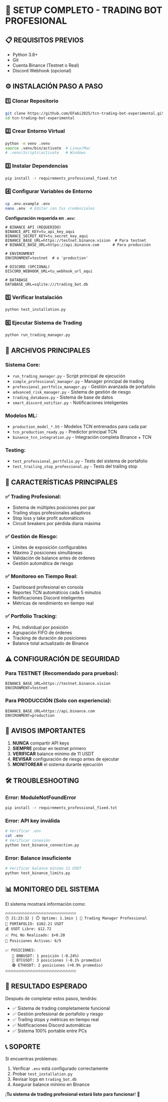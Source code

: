 # 🚀 SETUP COMPLETO - TRADING BOT PROFESIONAL

## 📋 **REQUISITOS PREVIOS**
- Python 3.8+
- Git
- Cuenta Binance (Testnet o Real)
- Discord Webhook (opcional)

## ⚙️ **INSTALACIÓN PASO A PASO**

### 1️⃣ **Clonar Repositorio**
```bash
git clone https://github.com/EFabi2025/tcn-trading-bot-experimental.git
cd tcn-trading-bot-experimental
```

### 2️⃣ **Crear Entorno Virtual**
```bash
python -m venv .venv
source .venv/bin/activate  # Linux/Mac
# .venv\Scripts\activate   # Windows
```

### 3️⃣ **Instalar Dependencias**
```bash
pip install -r requirements_professional_fixed.txt
```

### 4️⃣ **Configurar Variables de Entorno**
```bash
cp .env.example .env
nano .env  # Editar con tus credenciales
```

**Configuración requerida en `.env`:**
```env
# BINANCE API (REQUERIDO)
BINANCE_API_KEY=tu_api_key_aqui
BINANCE_SECRET_KEY=tu_secret_key_aqui
BINANCE_BASE_URL=https://testnet.binance.vision  # Para testnet
# BINANCE_BASE_URL=https://api.binance.com      # Para producción

# ENVIRONMENT
ENVIRONMENT=testnet  # o 'production'

# DISCORD (OPCIONAL)
DISCORD_WEBHOOK_URL=tu_webhook_url_aqui

# DATABASE
DATABASE_URL=sqlite:///trading_bot.db
```

### 5️⃣ **Verificar Instalación**
```bash
python test_installation.py
```

### 6️⃣ **Ejecutar Sistema de Trading**
```bash
python run_trading_manager.py
```

## 🎯 **ARCHIVOS PRINCIPALES**

### **Sistema Core:**
- `run_trading_manager.py` - Script principal de ejecución
- `simple_professional_manager.py` - Manager principal de trading
- `professional_portfolio_manager.py` - Gestión avanzada de portafolio
- `advanced_risk_manager.py` - Sistema de gestión de riesgo
- `trading_database.py` - Sistema de base de datos
- `smart_discord_notifier.py` - Notificaciones inteligentes

### **Modelos ML:**
- `production_model_*.h5` - Modelos TCN entrenados para cada par
- `tcn_production_ready.py` - Predictor principal TCN
- `binance_tcn_integration.py` - Integración completa Binance + TCN

### **Testing:**
- `test_professional_portfolio.py` - Tests del sistema de portafolio
- `test_trailing_stop_professional.py` - Tests del trailing stop

## 🔧 **CARACTERÍSTICAS PRINCIPALES**

### ✅ **Trading Profesional:**
- Sistema de múltiples posiciones por par
- Trailing stops profesionales adaptivos
- Stop loss y take profit automáticos
- Circuit breakers por pérdida diaria máxima

### ✅ **Gestión de Riesgo:**
- Límites de exposición configurables
- Máximo 2 posiciones simultáneas
- Validación de balance antes de órdenes
- Gestión automática de riesgo

### ✅ **Monitoreo en Tiempo Real:**
- Dashboard profesional en consola
- Reportes TCN automáticos cada 5 minutos
- Notificaciones Discord inteligentes
- Métricas de rendimiento en tiempo real

### ✅ **Portfolio Tracking:**
- PnL individual por posición
- Agrupación FIFO de órdenes
- Tracking de duración de posiciones
- Balance total actualizado de Binance

## ⚠️ **CONFIGURACIÓN DE SEGURIDAD**

### **Para TESTNET (Recomendado para pruebas):**
```env
BINANCE_BASE_URL=https://testnet.binance.vision
ENVIRONMENT=testnet
```

### **Para PRODUCCIÓN (Solo con experiencia):**
```env
BINANCE_BASE_URL=https://api.binance.com
ENVIRONMENT=production
```

## 🚨 **AVISOS IMPORTANTES**

1. **NUNCA** compartir API keys
2. **SIEMPRE** probar en testnet primero
3. **VERIFICAR** balance mínimo de 11 USDT
4. **REVISAR** configuración de riesgo antes de ejecutar
5. **MONITOREAR** el sistema durante ejecución

## 🛠️ **TROUBLESHOOTING**

### **Error: ModuleNotFoundError**
```bash
pip install -r requirements_professional_fixed.txt
```

### **Error: API key inválida**
```bash
# Verificar .env
cat .env
# Verificar conexión
python test_binance_connection.py
```

### **Error: Balance insuficiente**
```bash
# Verificar balance mínimo 11 USDT
python test_binance_limits.py
```

## 📊 **MONITOREO DEL SISTEMA**

El sistema mostrará información como:
```
🔥🔥🔥🔥🔥🔥🔥🔥🔥🔥🔥🔥🔥🔥🔥🔥🔥🔥🔥🔥🔥🔥🔥🔥🔥🔥
🕐 21:23:32 | ⏱️ Uptime: 1.1min | 🎯 Trading Manager Professional
💼 PORTAFOLIO: $102.21 USDT
💰 USDT Libre: $12.72
📈 PnL No Realizado: $+0.20
🎯 Posiciones Activas: 6/5

📈 POSICIONES:
   🔴 BNBUSDT: 1 posición (-0.24%)
   🔴 BTCUSDT: 3 posiciones (-0.1% promedio)
   🟢 ETHUSDT: 2 posiciones (+0.9% promedio)
🔥🔥🔥🔥🔥🔥🔥🔥🔥🔥🔥🔥🔥🔥🔥🔥🔥🔥🔥🔥🔥🔥🔥🔥🔥🔥
```

## 🎯 **RESULTADO ESPERADO**

Después de completar estos pasos, tendrás:
- ✅ Sistema de trading completamente funcional
- ✅ Gestión profesional de portafolio y riesgo
- ✅ Trailing stops y métricas en tiempo real
- ✅ Notificaciones Discord automáticas
- ✅ Sistema 100% portable entre PCs

## 📞 **SOPORTE**

Si encuentras problemas:
1. Verificar `.env` está configurado correctamente
2. Probar `test_installation.py`
3. Revisar logs en `trading_bot.db`
4. Asegurar balance mínimo en Binance

¡**Tu sistema de trading profesional estará listo para funcionar**! 🚀
